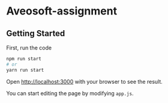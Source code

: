 # Aveosoft-assignment

## Getting Started

First, run the code

```bash
npm run start
# or
yarn run start
```

Open [http://localhost:3000](http://localhost:3000) with your browser to see the result.

You can start editing the page by modifying `app.js`. 
